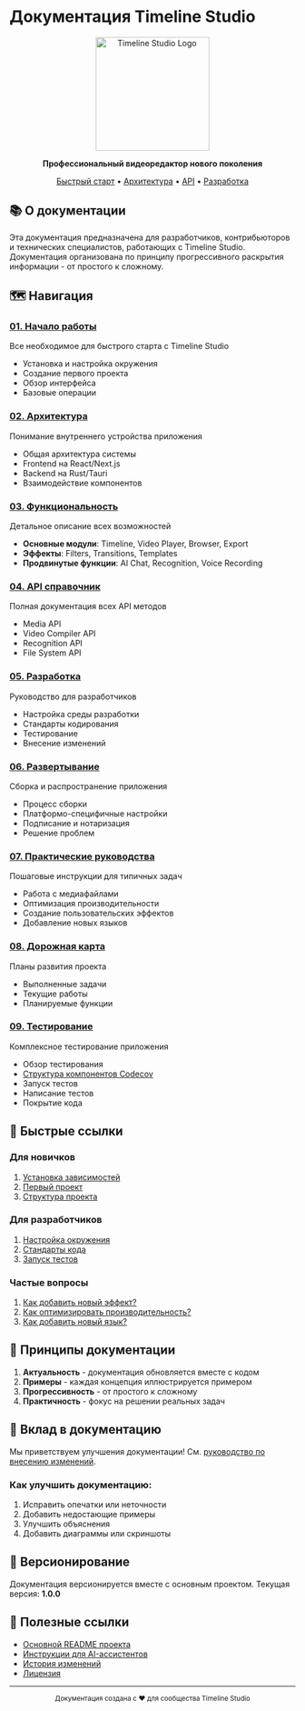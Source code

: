 # Документация Timeline Studio

<div align="center">
  <img src="assets/logo.png" alt="Timeline Studio Logo" width="200">
  
  **Профессиональный видеоредактор нового поколения**
  
  [Быстрый старт](01-getting-started/README.md) • [Архитектура](02-architecture/README.md) • [API](04-api-reference/README.md) • [Разработка](05-development/README.md)
</div>

## 📚 О документации

Эта документация предназначена для разработчиков, контрибьюторов и технических специалистов, работающих с Timeline Studio. Документация организована по принципу прогрессивного раскрытия информации - от простого к сложному.

## 🗺️ Навигация

### [01. Начало работы](01-getting-started/README.md)
Все необходимое для быстрого старта с Timeline Studio
- Установка и настройка окружения
- Создание первого проекта
- Обзор интерфейса
- Базовые операции

### [02. Архитектура](02-architecture/README.md)
Понимание внутреннего устройства приложения
- Общая архитектура системы
- Frontend на React/Next.js
- Backend на Rust/Tauri
- Взаимодействие компонентов

### [03. Функциональность](03-features/README.md)
Детальное описание всех возможностей
- **Основные модули**: Timeline, Video Player, Browser, Export
- **Эффекты**: Filters, Transitions, Templates
- **Продвинутые функции**: AI Chat, Recognition, Voice Recording

### [04. API справочник](04-api-reference/README.md)
Полная документация всех API методов
- Media API
- Video Compiler API
- Recognition API
- File System API

### [05. Разработка](05-development/README.md)
Руководство для разработчиков
- Настройка среды разработки
- Стандарты кодирования
- Тестирование
- Внесение изменений

### [06. Развертывание](06-deployment/README.md)
Сборка и распространение приложения
- Процесс сборки
- Платформо-специфичные настройки
- Подписание и нотаризация
- Решение проблем

### [07. Практические руководства](07-guides/README.md)
Пошаговые инструкции для типичных задач
- Работа с медиафайлами
- Оптимизация производительности
- Создание пользовательских эффектов
- Добавление новых языков

### [08. Дорожная карта](08-roadmap/README.md)
Планы развития проекта
- Выполненные задачи
- Текущие работы
- Планируемые функции

### [09. Тестирование](09-testing/README.md)
Комплексное тестирование приложения
- Обзор тестирования
- [Структура компонентов Codecov](09-testing/codecov-components.md)
- Запуск тестов
- Написание тестов
- Покрытие кода

## 🚀 Быстрые ссылки

### Для новичков
1. [Установка зависимостей](01-getting-started/installation.md)
2. [Первый проект](01-getting-started/first-project.md)
3. [Структура проекта](01-getting-started/project-structure.md)

### Для разработчиков
1. [Настройка окружения](05-development/setup.md)
2. [Стандарты кода](05-development/coding-standards.md)
3. [Запуск тестов](05-development/testing.md)

### Частые вопросы
1. [Как добавить новый эффект?](07-guides/custom-effects.md)
2. [Как оптимизировать производительность?](07-guides/performance.md)
3. [Как добавить новый язык?](07-guides/localization.md)

## 📖 Принципы документации

1. **Актуальность** - документация обновляется вместе с кодом
2. **Примеры** - каждая концепция иллюстрируется примером
3. **Прогрессивность** - от простого к сложному
4. **Практичность** - фокус на решении реальных задач

## 🤝 Вклад в документацию

Мы приветствуем улучшения документации! См. [руководство по внесению изменений](05-development/contributing.md).

### Как улучшить документацию:
1. Исправить опечатки или неточности
2. Добавить недостающие примеры
3. Улучшить объяснения
4. Добавить диаграммы или скриншоты

## 📝 Версионирование

Документация версионируется вместе с основным проектом. Текущая версия: **1.0.0**

## 🔗 Полезные ссылки

- [Основной README проекта](../README.md)
- [Инструкции для AI-ассистентов](../CLAUDE.md)
- [История изменений](../CHANGELOG.md)
- [Лицензия](../LICENSE)

---

<div align="center">
  <sub>Документация создана с ❤️ для сообщества Timeline Studio</sub>
</div>